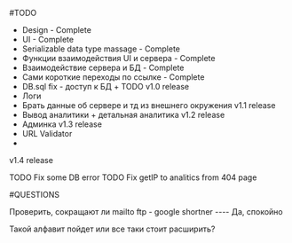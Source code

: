 #TODO
- Design - Complete
- UI - Complete
- Serializable data type massage - Complete
- Функции взаимодействия UI и сервера - Complete
- Взаимодействие сервера и БД - Complete
- Сами короткие переходы по ссылке - Complete
- DB.sql fix - доступ к БД + TODO
v1.0 release
- Логи
- Брать данные об сервере и тд из внешнего окружения
v1.1 release
- Вывод аналитики + детальная аналитика
v1.2 release
- Админка
v1.3 release 
- URL Validator
- 
v1.4 release 


TODO Fix some DB error
TODO Fix getIP to analitics from 404 page



#QUESTIONS

Проверить, сокращают ли mailto ftp - google shortner  ---- Да, спокойно

Такой алфавит пойдет или все таки стоит расширить?
